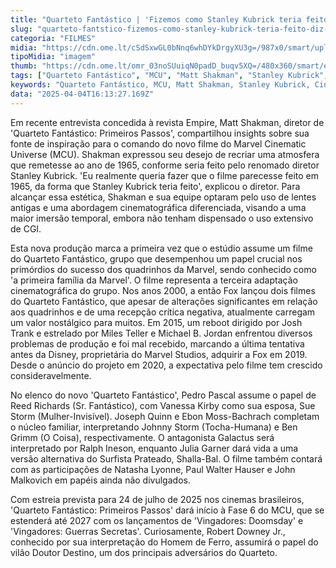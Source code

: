 ```yaml
---
title: "Quarteto Fantástico | 'Fizemos como Stanley Kubrick teria feito', afirma diretor Matt Shakman"
slug: "quarteto-fantstico-fizemos-como-stanley-kubrick-teria-feito-diz-diretor"
categoria: "FILMES"
midia: "https://cdn.ome.lt/cSdSxwGL0bNnq6whDYkDrgyXU3g=/987x0/smart/uploads/conteudo/fotos/OMELETE_CAPA_-_2025-04-04T121217.194.png"
tipoMidia: "imagem"
thumb: "https://cdn.ome.lt/omr_03noSUuiqN0padD_buqv5XQ=/480x360/smart/extras/conteudos/omelete_THUMB_-_2025-04-04T121155.314.png"
tags: ["Quarteto Fantástico", "MCU", "Matt Shakman", "Stanley Kubrick", "Cinema Retro", "CGI", "Marvel Comics", "Estreia 2025"]
keywords: "Quarteto Fantástico, MCU, Matt Shakman, Stanley Kubrick, Cinema Retro, CGI, Marvel Comics, Estreia 2025"
data: "2025-04-04T16:13:27.169Z"
---
```


Em recente entrevista concedida à revista Empire, Matt Shakman, diretor de 'Quarteto Fantástico: Primeiros Passos', compartilhou insights sobre sua fonte de inspiração para o comando do novo filme do Marvel Cinematic Universe (MCU). Shakman expressou seu desejo de recriar uma atmosfera que remetesse ao ano de 1965, conforme seria feito pelo renomado diretor Stanley Kubrick. 'Eu realmente queria fazer que o filme parecesse feito em 1965, da forma que Stanley Kubrick teria feito', explicou o diretor. Para alcançar essa estética, Shakman e sua equipe optaram pelo uso de lentes antigas e uma abordagem cinematográfica diferenciada, visando a uma maior imersão temporal, embora não tenham dispensado o uso extensivo de CGI.

Esta nova produção marca a primeira vez que o estúdio assume um filme do Quarteto Fantástico, grupo que desempenhou um papel crucial nos primórdios do sucesso dos quadrinhos da Marvel, sendo conhecido como 'a primeira família da Marvel'. O filme representa a terceira adaptação cinematográfica do grupo. Nos anos 2000, a então Fox lançou dois filmes do Quarteto Fantástico, que apesar de alterações significantes em relação aos quadrinhos e de uma recepção crítica negativa, atualmente carregam um valor nostálgico para muitos. Em 2015, um reboot dirigido por Josh Trank e estrelado por Miles Teller e Michael B. Jordan enfrentou diversos problemas de produção e foi mal recebido, marcando a última tentativa antes da Disney, proprietária do Marvel Studios, adquirir a Fox em 2019. Desde o anúncio do projeto em 2020, a expectativa pelo filme tem crescido consideravelmente.

No elenco do novo 'Quarteto Fantástico', Pedro Pascal assume o papel de Reed Richards (Sr. Fantástico), com Vanessa Kirby como sua esposa, Sue Storm (Mulher-Invisível). Joseph Quinn e Ebon Moss-Bachrach completam o núcleo familiar, interpretando Johnny Storm (Tocha-Humana) e Ben Grimm (O Coisa), respectivamente. O antagonista Galactus será interpretado por Ralph Ineson, enquanto Julia Garner dará vida a uma versão alternativa do Surfista Prateado, Shalla-Bal. O filme também contará com as participações de Natasha Lyonne, Paul Walter Hauser e John Malkovich em papéis ainda não divulgados.

Com estreia prevista para 24 de julho de 2025 nos cinemas brasileiros, 'Quarteto Fantástico: Primeiros Passos' dará início à Fase 6 do MCU, que se estenderá até 2027 com os lançamentos de 'Vingadores: Doomsday' e 'Vingadores: Guerras Secretas'. Curiosamente, Robert Downey Jr., conhecido por sua interpretação do Homem de Ferro, assumirá o papel do vilão Doutor Destino, um dos principais adversários do Quarteto.